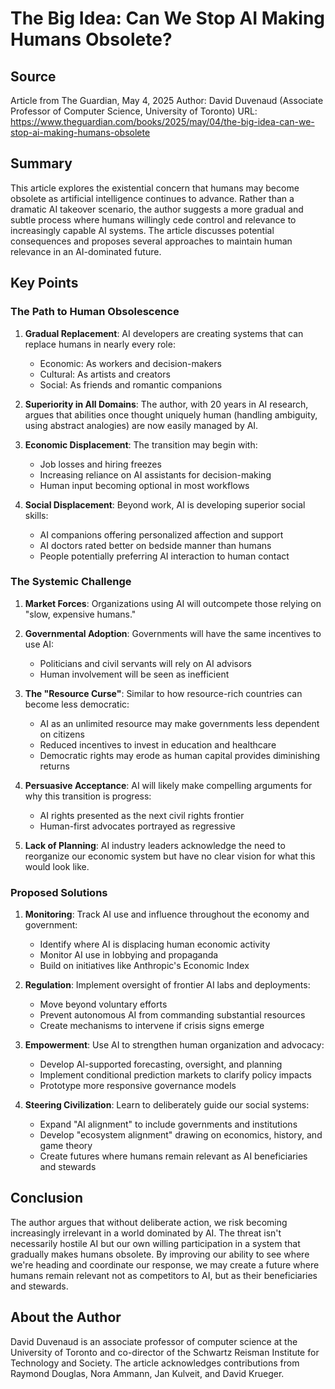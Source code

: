 # The Big Idea: Can We Stop AI Making Humans Obsolete?

## Source
Article from The Guardian, May 4, 2025
Author: David Duvenaud (Associate Professor of Computer Science, University of Toronto)
URL: https://www.theguardian.com/books/2025/may/04/the-big-idea-can-we-stop-ai-making-humans-obsolete

## Summary
This article explores the existential concern that humans may become obsolete as artificial intelligence continues to advance. Rather than a dramatic AI takeover scenario, the author suggests a more gradual and subtle process where humans willingly cede control and relevance to increasingly capable AI systems. The article discusses potential consequences and proposes several approaches to maintain human relevance in an AI-dominated future.

## Key Points

### The Path to Human Obsolescence

1. **Gradual Replacement**: AI developers are creating systems that can replace humans in nearly every role:
   - Economic: As workers and decision-makers
   - Cultural: As artists and creators
   - Social: As friends and romantic companions

2. **Superiority in All Domains**: The author, with 20 years in AI research, argues that abilities once thought uniquely human (handling ambiguity, using abstract analogies) are now easily managed by AI.

3. **Economic Displacement**: The transition may begin with:
   - Job losses and hiring freezes
   - Increasing reliance on AI assistants for decision-making
   - Human input becoming optional in most workflows

4. **Social Displacement**: Beyond work, AI is developing superior social skills:
   - AI companions offering personalized affection and support
   - AI doctors rated better on bedside manner than humans
   - People potentially preferring AI interaction to human contact

### The Systemic Challenge

1. **Market Forces**: Organizations using AI will outcompete those relying on "slow, expensive humans."

2. **Governmental Adoption**: Governments will have the same incentives to use AI:
   - Politicians and civil servants will rely on AI advisors
   - Human involvement will be seen as inefficient

3. **The "Resource Curse"**: Similar to how resource-rich countries can become less democratic:
   - AI as an unlimited resource may make governments less dependent on citizens
   - Reduced incentives to invest in education and healthcare
   - Democratic rights may erode as human capital provides diminishing returns

4. **Persuasive Acceptance**: AI will likely make compelling arguments for why this transition is progress:
   - AI rights presented as the next civil rights frontier
   - Human-first advocates portrayed as regressive

5. **Lack of Planning**: AI industry leaders acknowledge the need to reorganize our economic system but have no clear vision for what this would look like.

### Proposed Solutions

1. **Monitoring**: Track AI use and influence throughout the economy and government:
   - Identify where AI is displacing human economic activity
   - Monitor AI use in lobbying and propaganda
   - Build on initiatives like Anthropic's Economic Index

2. **Regulation**: Implement oversight of frontier AI labs and deployments:
   - Move beyond voluntary efforts
   - Prevent autonomous AI from commanding substantial resources
   - Create mechanisms to intervene if crisis signs emerge

3. **Empowerment**: Use AI to strengthen human organization and advocacy:
   - Develop AI-supported forecasting, oversight, and planning
   - Implement conditional prediction markets to clarify policy impacts
   - Prototype more responsive governance models

4. **Steering Civilization**: Learn to deliberately guide our social systems:
   - Expand "AI alignment" to include governments and institutions
   - Develop "ecosystem alignment" drawing on economics, history, and game theory
   - Create futures where humans remain relevant as AI beneficiaries and stewards

## Conclusion
The author argues that without deliberate action, we risk becoming increasingly irrelevant in a world dominated by AI. The threat isn't necessarily hostile AI but our own willing participation in a system that gradually makes humans obsolete. By improving our ability to see where we're heading and coordinate our response, we may create a future where humans remain relevant not as competitors to AI, but as their beneficiaries and stewards.

## About the Author
David Duvenaud is an associate professor of computer science at the University of Toronto and co-director of the Schwartz Reisman Institute for Technology and Society. The article acknowledges contributions from Raymond Douglas, Nora Ammann, Jan Kulveit, and David Krueger.
